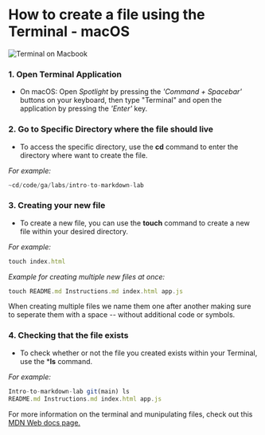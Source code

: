 # How to create a file using the Terminal - macOS
![Terminal on Macbook](https://help.apple.com/assets/63FFD63D71728623E706DB4F/63FFD63E71728623E706DB56/en_US/4e8328e6927032645dfb715a76f5a527.png)
### 1. Open Terminal Application

- On macOS: Open *Spotlight* by pressing the *'Command + Spacebar'* buttons on your keyboard, then type "Terminal" and open the application by pressing the *'Enter'* key.

### 2. Go to Specific Directory where the file should live 
- To access the specific directory, use the **cd** command to enter the directory where want to create the file.

_For example:_
```javascript
~cd/code/ga/labs/intro-to-markdown-lab
```

### 3. Creating your new file 
- To create a new file, you can use the **touch** command to create a new file within your desired directory. 

_For example:_
```javascript
touch index.html
```

*Example for creating multiple new files at once:*
```javascript
touch README.md Instructions.md index.html app.js
```
When creating multiple files we name them one after another making sure to seperate them with a space -- without additional code or symbols.

### 4. Checking that the file exists

- To check whether or not the file you created exists within your Terminal, use the ***ls** command. 

_For example:_
```javascript
Intro-to-markdown-lab git(main) ls
README.md Instructions.md index.html app.js
```
For more information on the terminal and munipulating files, check out this [MDN Web docs page.](https://developer.mozilla.org/en-US/docs/Learn/Tools_and_testing/Understanding_client-side_tools/Command_line)